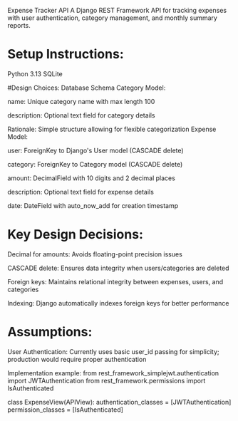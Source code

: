Expense Tracker API
A Django REST Framework API for tracking expenses with user authentication, category management, and monthly summary reports.

# Setup Instructions:

Python 3.13
SQLite

#Design Choices:
Database Schema
Category Model:

name: Unique category name with max length 100

description: Optional text field for category details

Rationale: Simple structure allowing for flexible categorization
Expense Model:

user: ForeignKey to Django's User model (CASCADE delete)

category: ForeignKey to Category model (CASCADE delete)

amount: DecimalField with 10 digits and 2 decimal places

description: Optional text field for expense details

date: DateField with auto_now_add for creation timestamp

# Key Design Decisions:

Decimal for amounts: Avoids floating-point precision issues

CASCADE delete: Ensures data integrity when users/categories are deleted

Foreign keys: Maintains relational integrity between expenses, users, and categories

Indexing: Django automatically indexes foreign keys for better performance

# Assumptions:
User Authentication: Currently uses basic user_id passing for simplicity; production would require proper authentication

Implementation example:
from rest_framework_simplejwt.authentication import JWTAuthentication
from rest_framework.permissions import IsAuthenticated

class ExpenseView(APIView):
    authentication_classes = [JWTAuthentication]
    permission_classes = [IsAuthenticated]
